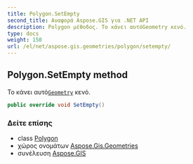 ```yaml
---
title: Polygon.SetEmpty
second_title: Αναφορά Aspose.GIS για .NET API
description: Polygon μέθοδος. Το κάνει αυτόGeometry κενό.
type: docs
weight: 150
url: /el/net/aspose.gis.geometries/polygon/setempty/
---
```

## Polygon.SetEmpty method

Το κάνει αυτό[`Geometry`](../../geometry/) κενό.

```csharp
public override void SetEmpty()
```

### Δείτε επίσης

* class [Polygon](../)
* χώρος ονομάτων [Aspose.Gis.Geometries](../../polygon/)
* συνέλευση [Aspose.GIS](../../../)


